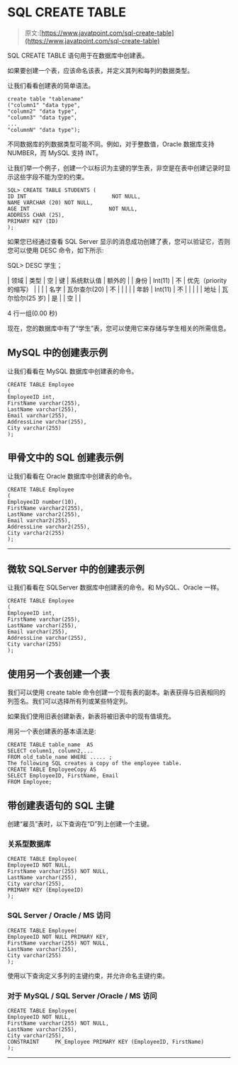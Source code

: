 # SQL CREATE TABLE

> 原文:[https://www.javatpoint.com/sql-create-table](https://www.javatpoint.com/sql-create-table)

SQL CREATE TABLE 语句用于在数据库中创建表。

如果要创建一个表，应该命名该表，并定义其列和每列的数据类型。

让我们看看创建表的简单语法。

```
create table "tablename"
("column1" "data type",
"column2" "data type",
"column3" "data type",
...
"columnN" "data type");

```

不同数据库的列数据类型可能不同。例如，对于整数值，Oracle 数据库支持 NUMBER，而 MySQL 支持 INT。

让我们举一个例子，创建一个以标识为主键的学生表，非空是在表中创建记录时显示这些字段不能为空的约束。

```
SQL> CREATE TABLE STUDENTS (
ID INT                           NOT NULL,
NAME VARCHAR (20) NOT NULL,
AGE INT                         NOT NULL,
ADDRESS CHAR (25),
PRIMARY KEY (ID)
);

```

如果您已经通过查看 SQL Server 显示的消息成功创建了表，您可以验证它，否则您可以使用 DESC 命令，如下所示:

SQL> DESC 学生；

| 领域 | 类型 | 空 | 键 | 系统默认值 | 额外的 |
| 身份 | Int(11) | 不 | 优先（priority 的缩写） |  |  |
| 名字 | 瓦尔查尔(20) | 不 |  |  |  |
| 年龄 | Int(11) | 不 |  |  |  |
| 地址 | 瓦尔恰尔(25 岁) | 是 |  | 空 |  |

4 行一组(0.00 秒)

现在，您的数据库中有了“学生”表，您可以使用它来存储与学生相关的所需信息。

## MySQL 中的创建表示例

让我们看看在 MySQL 数据库中创建表的命令。

```
CREATE TABLE Employee
(
EmployeeID int,
FirstName varchar(255),
LastName varchar(255),
Email varchar(255),
AddressLine varchar(255),
City varchar(255)
);

```

## 甲骨文中的 SQL 创建表示例

让我们看看在 Oracle 数据库中创建表的命令。

```
CREATE TABLE Employee
(
EmployeeID number(10),
FirstName varchar2(255),
LastName varchar2(255),
Email varchar2(255),
AddressLine varchar2(255),
City varchar2(255)
);

```

* * *

## 微软 SQLServer 中的创建表示例

让我们看看在 SQLServer 数据库中创建表的命令。和 MySQL、Oracle 一样。

```
CREATE TABLE Employee
(
EmployeeID int,
FirstName varchar(255),
LastName varchar(255),
Email varchar(255),
AddressLine varchar(255),
City varchar(255)
);

```

## 使用另一个表创建一个表

我们可以使用 create table 命令创建一个现有表的副本。新表获得与旧表相同的列签名。我们可以选择所有列或某些特定列。

如果我们使用旧表创建新表，新表将被旧表中的现有值填充。

用另一个表创建表的基本语法是:

```
CREATE TABLE table_name  AS
SELECT column1, column2,... 
FROM old_table_name WHERE ..... ;
The following SQL creates a copy of the employee table.
CREATE TABLE EmployeeCopy AS
SELECT EmployeeID, FirstName, Email
FROM Employee;

```

## 带创建表语句的 SQL 主键

创建“雇员”表时，以下查询在“D”列上创建一个主键。

### 关系型数据库

```
CREATE TABLE Employee(
EmployeeID NOT NULL,
FirstName varchar(255) NOT NULL,
LastName varchar(255),
City varchar(255),
PRIMARY KEY (EmployeeID)
);

```

### SQL Server / Oracle / MS 访问

```
CREATE TABLE Employee(
EmployeeID NOT NULL PRIMARY KEY,
FirstName varchar(255) NOT NULL,
LastName varchar(255),
City varchar(255)
);

```

使用以下查询定义多列的主键约束，并允许命名主键约束。

### 对于 MySQL / SQL Server /Oracle / MS 访问

```
CREATE TABLE Employee(
EmployeeID NOT NULL,
FirstName varchar(255) NOT NULL,
LastName varchar(255),
City varchar(255),
CONSTRAINT     PK_Employee PRIMARY KEY (EmployeeID, FirstName)
);

```

* * *